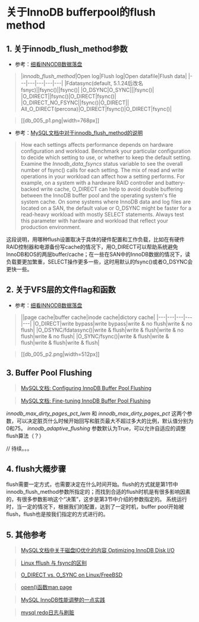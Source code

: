 # 关于InnoDB bufferpool的flush method


## 1. 关于innodb_flush_method参数

* 参考：[细看INNODB数据落盘](http://hatemysql.com/?tag=innodb_flush_method)

>|*innodb_flush_method*|Open log|Flush log|Open datafile|Flush data|
|---|---|---|---|---|
|Fdatasync(default, 5.1.24后改名fsnyc)||fsync()||fsync()|
|O_DSYNC|O_SYNC|||fsync()|
|O_DIRECT||fsync()|O_DIRECT|fsync()|
|O_DIRECT_NO_FSYNC||fsync()|O_DIRECT||
All_O_DIRECT(percona)|O_DIRECT|fsync()|O_DIRECT|fsync()|

> [[db_005_p1.png|width=768px]]


* 参考：[MySQL文档中对于innodb_flush_method的说明](https://dev.mysql.com/doc/refman/5.5/en/innodb-parameters.html#sysvar_innodb_flush_method)

>How each settings affects performance depends on hardware configuration and workload. Benchmark your particular configuration to decide which setting to use, or whether to keep the default setting. Examine the *Innodb_data_fsyncs* status variable to see the overall number of fsync() calls for each setting. The mix of read and write operations in your workload can affect how a setting performs. For example, on a system with a hardware RAID controller and battery-backed write cache, O_DIRECT can help to avoid double buffering between the InnoDB buffer pool and the operating system's file system cache. On some systems where InnoDB data and log files are located on a SAN, the default value or O_DSYNC might be faster for a read-heavy workload with mostly SELECT statements. Always test this parameter with hardware and workload that reflect your production environment. 

这段说明，用哪种flush设置取决于具体的硬件配置和工作负载，比如在有硬件RAID控制器和电源备份写cache的情况下，用O_DIRECT可以帮助系统避免InnoDB和OS的两层buffer/cache；在一些在SAN中的InnoDB数据的情况下，读负载要更加繁重，SELECT操作更多一些，这时用默认的fsync()或者O_DSYNC会更快一些。

## 2. 关于VFS层的文件flag和函数

* 参考：[细看INNODB数据落盘](http://www.kuqin.com/shuoit/20141019/342744.html?utm_source=tuicool&utm_medium=referral)

> ||page cache|buffer cache|inode cache|dictory cache|
|---|---|---|---|---|
|O_DIRECT|write bypass|write bypass|write & no flush|write & no flush|
|O_DSYNC/fdatasync()|write & flush|write & flush|write & no flush|write & no flush|
|O_SYNC/fsync()|write & flush|write & flush|write & flush|write & flush|

> [[db_005_p2.png|width=512px]]

## 3. Buffer Pool Flushing

> [MySQL文档: Configuring InnoDB Buffer Pool Flushing](https://dev.mysql.com/doc/refman/5.7/en/innodb-performance-adaptive_flushing.html)

> [MySQL文档: Fine-tuning InnoDB Buffer Pool Flushing](https://dev.mysql.com/doc/refman/5.7/en/innodb-lru-background-flushing.html)

*innodb_max_dirty_pages_pct_lwm* 和 *innodb_max_dirty_pages_pct* 这两个参数，可以决定脏页什么时候开始回写和脏页最大不超过多大的比例，默认值分别为0和75。 *innodb_adaptive_flushing* 参数默认为True，可以允许自适应的调整flush算法（？）

// 待续。。。

## 4. flush大概步骤

flush需要一定方式，也需要决定在什么时间开始。flush的方式就是第1节中innodb_flush_method参数所指定的；而找到合适的flush时机是有很多影响因素的，有很多参数影响这个“决策”，这步是第3节中介绍的参数指定的。
系统运行时，当一定的情况下，根据我们的配置，达到了一定时机，buffer pool开始被flush，flush也是按我们指定的方式进行的。

## 5. 其他参考


>[MySQL文档中关于磁盘IO优化的内容 Optimizing InnoDB Disk I/O](https://dev.mysql.com/doc/refman/5.7/en/optimizing-innodb-diskio.html)

>[Linux fflush 与 fsync的区别](http://blog.csdn.net/cindy9902/article/details/5827183)

>[O_DIRECT vs. O_SYNC on Linux/FreeBSD](http://stackoverflow.com/questions/19440041/o-direct-vs-o-sync-on-linux-freebsd)

>[open()函数man page](http://man7.org/linux/man-pages/man2/open.2.html)

> [MySQL InnoDB性能调整的一点实践](http://robbin.iteye.com/blog/461382)

> [mysql redo日志与刷脏](http://www.cnblogs.com/xxmysql/p/5754211.html)